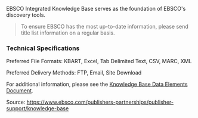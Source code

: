 EBSCO Integrated Knowledge Base serves as the foundation of EBSCO's discovery tools. 

> To ensure EBSCO has the most up-to-date information, please send title list information on a regular basis.

### Technical Specifications

Preferred File Formats: KBART, Excel, Tab Delimited Text, CSV, MARC, XML

Preferred Delivery Methods: FTP, Email, Site Download

For additional information, please see the [Knowledge Base Data Elements Document](https://cdn1-originals.webdamdb.com/13463_127808294?cache=1635353204&response-content-disposition=inline;filename=Knowledge_Base_Flyer_3.pdf&response-content-type=application/pdf&Policy=eyJTdGF0ZW1lbnQiOlt7IlJlc291cmNlIjoiaHR0cCo6Ly9jZG4xLW9yaWdpbmFscy53ZWJkYW1kYi5jb20vMTM0NjNfMTI3ODA4Mjk0P2NhY2hlPTE2MzUzNTMyMDQmcmVzcG9uc2UtY29udGVudC1kaXNwb3NpdGlvbj1pbmxpbmU7ZmlsZW5hbWU9S25vd2xlZGdlX0Jhc2VfRmx5ZXJfMy5wZGYmcmVzcG9uc2UtY29udGVudC10eXBlPWFwcGxpY2F0aW9uL3BkZiIsIkNvbmRpdGlvbiI6eyJEYXRlTGVzc1RoYW4iOnsiQVdTOkVwb2NoVGltZSI6MjE0NzQxNDQwMH19fV19&Signature=lSq~oumk2fgur0GeOxJ-h2Noy99fTQ0eGUndce-jcTD8N96M6g4mXyKxLi9DnXaF9xTL6UADn6OMD3nf9XTPzDKP82xbBi6Z1GotxUeY1BncyXp6P7bWsPvjw70rVwqpLzdUMdpsvxZbQ5obGHR~6mehbWUczB1BWEAemEDO4wYUE5r-a22y37dyPFpUZ8zYMOGVS~OIOAPAO3hOs3th9NFdWCo08z~4jqwsEhZlZeRstA2fRRekx6cu1QlW-HO75JEkaZSbZs-btjSUtkeMJeN8mejCjLuVM7g2uHnCzLF7QLwrfHIPphnvDmku8~TG0lwcEcUp1MLPNYbHDB56BA__&Key-Pair-Id=APKAI2ASI2IOLRFF2RHA).

Source: https://www.ebsco.com/publishers-partnerships/publisher-support/knowledge-base